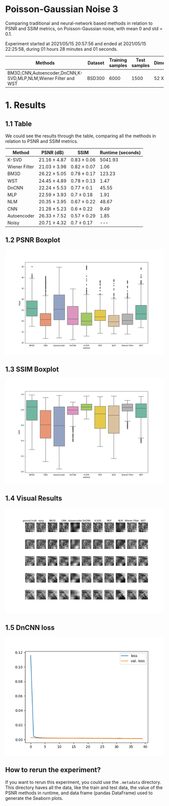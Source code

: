 # Poisson-Gaussian Noise 3

Comparing traditional and neural-network based methods in relation to PSNR and SSIM metrics, on Poisson-Gaussian noise, with mean 0 and std = 0.1.

Experiment started at 2021/05/15 20:57:56 and ended at 2021/05/15 22:25:58, during 01 hours 28 minutes and 01 seconds.


| Methods | Dataset | Training samples | Test samples | Dimension |
|---|---|---|---|---|
| BM3D,CNN,Autoencoder,DnCNN,K-SVD,MLP,NLM,Wiener Filter and WST | BSD300 | 6000 | 1500 | 52 X 52 |

# 1. Results

## 1.1 Table

We could see the results through the table, comparing all the methods in relation to PSNR and SSIM metrics.



| Method | PSNR (dB) | SSIM | Runtime (seconds) |
|---|---|---|---|
| K-SVD | 21.16 ± 4.87 | 0.83 ± 0.06 | 5041.93 |
| Wiener Filter | 21.03 ± 3.98 | 0.82 ± 0.07 | 1.06 |
| BM3D | 26.22 ± 5.05 | 0.78 ± 0.17 | 123.23 |
| WST | 24.45 ± 4.89 | 0.78 ± 0.13 | 1.47 |
| DnCNN | 22.24 ± 5.53 | 0.77 ± 0.1 | 45.55 |
| MLP | 22.59 ± 3.93 | 0.7 ± 0.18 | 1.91 |
| NLM | 20.35 ± 3.95 | 0.67 ± 0.22 | 48.67 |
| CNN | 21.28 ± 5.23 | 0.6 ± 0.22 | 9.49 |
| Autoencoder | 26.33 ± 7.52 | 0.57 ± 0.29 | 1.85 |
| Noisy | 20.71 ± 4.32 | 0.7 ± 0.17 | --- |

## 1.2 PSNR Boxplot

![PSNR boxplot](psnr_boxplot.png)

## 1.3 SSIM Boxplot

![SSIM boxplot](ssim_boxplot.png)


## 1.4 Visual Results

![Visual results](results.png)

## 1.5 DnCNN loss

![DnCNN loss](DnCNN_loss.png)

## How to rerun the experiment?

If you want to rerun this experiment, you could use the `.metadata` directory.
This directory haves all the data, like the train and test data, the value of the PSNR methods in runtime, and data frame (pandas DataFrame) used to generate the Seaborn plots.